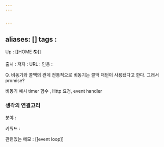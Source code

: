 ```yaml
---
---


---
```

aliases: []
tags : 
---
Up : [[HOME 🌎]]

출처 :
저자 :
URL : 
인용 : 

Q. 비동기와 콜백의 관계 
전통적으로 비동기는 콜백 패턴이 사용됐다고 한다. 그래서 promise? 


비동기 예시
timer 함수 , Http 요청, event handler


### 생각의 연결고리
분야 :

키워드 :

관련있는 메모 : [[event loop]]
